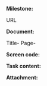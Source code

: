 **Milestone:**

URL


**Document:**

Title-
Page-

**Screen code:**



**Task content:**




**Attachment:**